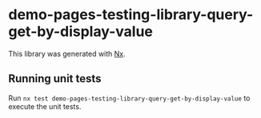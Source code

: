 # demo-pages-testing-library-query-get-by-display-value

This library was generated with [Nx](https://nx.dev).

## Running unit tests

Run `nx test demo-pages-testing-library-query-get-by-display-value` to execute the unit tests.

